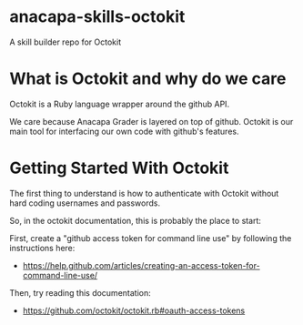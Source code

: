 # anacapa-skills-octokit
A skill builder repo for Octokit

# What is Octokit and why do we care

Octokit is a Ruby language wrapper around the github API.

We care because Anacapa Grader is layered on top of github.   Octokit is our main tool for interfacing our own code with github's features.

# Getting Started With Octokit

The first thing to understand is how to authenticate with Octokit without hard coding usernames and passwords.

So, in the octokit documentation, this is probably the place to start:

First, create a "github access token for command line use" by following the instructions here:

* https://help.github.com/articles/creating-an-access-token-for-command-line-use/

Then, try reading this documentation:

* https://github.com/octokit/octokit.rb#oauth-access-tokens

